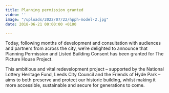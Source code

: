 ```yaml
---
title: Planning permission granted
video: ''
image: "/uploads/2022/07/22/hpph-model-2.jpg"
date: 2018-06-21 00:00:00 +0100

---
```

Today, following months of development and consultation with audiences and partners from across the city, we’re delighted to announce that Planning Permission and Listed Building Consent has been granted for The Picture House Project.

This ambitious and vital redevelopment project – supported by the National Lottery Heritage Fund, Leeds City Council and the Friends of Hyde Park – aims to both preserve and protect our historic building, whilst making it more accessible, sustainable and secure for generations to come.